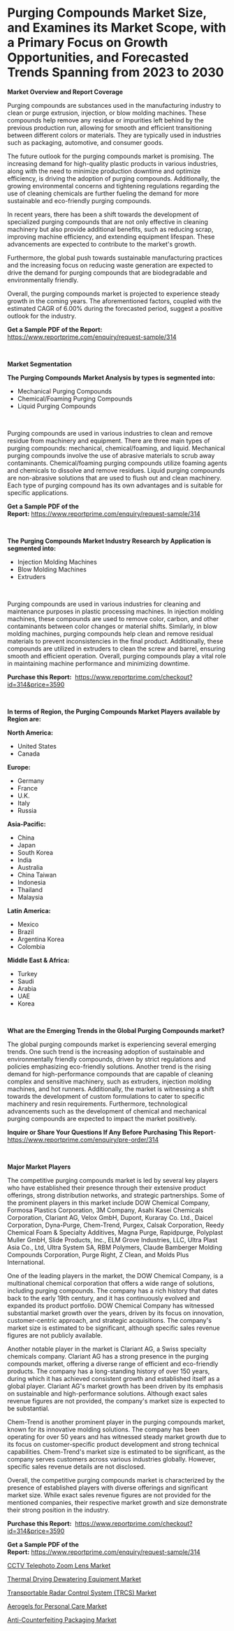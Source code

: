 <p><h1>Purging Compounds Market Size, and Examines its Market Scope, with a Primary Focus on Growth Opportunities, and Forecasted Trends Spanning from 2023 to 2030</h1></p><p><strong>Market Overview and Report Coverage</strong></p>
<p><p>Purging compounds are substances used in the manufacturing industry to clean or purge extrusion, injection, or blow molding machines. These compounds help remove any residue or impurities left behind by the previous production run, allowing for smooth and efficient transitioning between different colors or materials. They are typically used in industries such as packaging, automotive, and consumer goods.</p><p>The future outlook for the purging compounds market is promising. The increasing demand for high-quality plastic products in various industries, along with the need to minimize production downtime and optimize efficiency, is driving the adoption of purging compounds. Additionally, the growing environmental concerns and tightening regulations regarding the use of cleaning chemicals are further fueling the demand for more sustainable and eco-friendly purging compounds.</p><p>In recent years, there has been a shift towards the development of specialized purging compounds that are not only effective in cleaning machinery but also provide additional benefits, such as reducing scrap, improving machine efficiency, and extending equipment lifespan. These advancements are expected to contribute to the market's growth.</p><p>Furthermore, the global push towards sustainable manufacturing practices and the increasing focus on reducing waste generation are expected to drive the demand for purging compounds that are biodegradable and environmentally friendly.</p><p>Overall, the purging compounds market is projected to experience steady growth in the coming years. The aforementioned factors, coupled with the estimated CAGR of 6.00% during the forecasted period, suggest a positive outlook for the industry.</p></p>
<p><strong>Get a Sample PDF of the Report:</strong> <a href="https://www.reportprime.com/enquiry/request-sample/314">https://www.reportprime.com/enquiry/request-sample/314</a></p>
<p>&nbsp;</p>
<p><strong>Market Segmentation</strong></p>
<p><strong>The Purging Compounds Market Analysis by types is segmented into:</strong></p>
<p><ul><li>Mechanical Purging Compounds</li><li>Chemical/Foaming Purging Compounds</li><li>Liquid Purging Compounds</li></ul></p>
<p>&nbsp;</p>
<p><p>Purging compounds are used in various industries to clean and remove residue from machinery and equipment. There are three main types of purging compounds: mechanical, chemical/foaming, and liquid. Mechanical purging compounds involve the use of abrasive materials to scrub away contaminants. Chemical/foaming purging compounds utilize foaming agents and chemicals to dissolve and remove residues. Liquid purging compounds are non-abrasive solutions that are used to flush out and clean machinery. Each type of purging compound has its own advantages and is suitable for specific applications.</p></p>
<p><strong>Get a Sample PDF of the Report:</strong>&nbsp;<a href="https://www.reportprime.com/enquiry/request-sample/314">https://www.reportprime.com/enquiry/request-sample/314</a></p>
<p>&nbsp;</p>
<p><strong>The Purging Compounds Market Industry Research by Application is segmented into:</strong></p>
<p><ul><li>Injection Molding Machines</li><li>Blow Molding Machines</li><li>Extruders</li></ul></p>
<p>&nbsp;</p>
<p><p>Purging compounds are used in various industries for cleaning and maintenance purposes in plastic processing machines. In injection molding machines, these compounds are used to remove color, carbon, and other contaminants between color changes or material shifts. Similarly, in blow molding machines, purging compounds help clean and remove residual materials to prevent inconsistencies in the final product. Additionally, these compounds are utilized in extruders to clean the screw and barrel, ensuring smooth and efficient operation. Overall, purging compounds play a vital role in maintaining machine performance and minimizing downtime.</p></p>
<p><strong>Purchase this Report:</strong>&nbsp; <a href="https://www.reportprime.com/checkout?id=314&price=3590">https://www.reportprime.com/checkout?id=314&price=3590</a></p>
<p>&nbsp;</p>
<p><strong>In terms of Region, the Purging Compounds Market Players available by Region are:</strong></p>
<p>
    <p> <strong> North America: </strong>
        <ul>
            <li>United States</li>
            <li>Canada</li>
        </ul>
        </p> 
    <p> <strong> Europe: </strong>
        <ul>
            <li>Germany</li>
            <li>France</li>
            <li>U.K.</li>
            <li>Italy</li>
            <li>Russia</li>
        </ul>
        </p> 
    <p> <strong> Asia-Pacific: </strong>
        <ul>
            <li>China</li>
            <li>Japan</li>
            <li>South Korea</li>
            <li>India</li>
            <li>Australia</li>
            <li>China Taiwan</li>
            <li>Indonesia</li>
            <li>Thailand</li>
            <li>Malaysia</li>
        </ul>
        </p> 
    <p> <strong> Latin America: </strong>
        <ul>
            <li>Mexico</li>
            <li>Brazil</li>
            <li>Argentina Korea</li>
            <li>Colombia</li>
        </ul>
        </p> 
    <p> <strong> Middle East & Africa: </strong>
        <ul>
            <li>Turkey</li>
            <li>Saudi</li>
            <li>Arabia</li>
            <li>UAE</li>
            <li>Korea</li>
        </ul>
    </p>
    </p>
<p>&nbsp;</p>
<p><strong>What are the Emerging Trends in the Global Purging Compounds market?</strong></p>
<p><p>The global purging compounds market is experiencing several emerging trends. One such trend is the increasing adoption of sustainable and environmentally friendly compounds, driven by strict regulations and policies emphasizing eco-friendly solutions. Another trend is the rising demand for high-performance compounds that are capable of cleaning complex and sensitive machinery, such as extruders, injection molding machines, and hot runners. Additionally, the market is witnessing a shift towards the development of custom formulations to cater to specific machinery and resin requirements. Furthermore, technological advancements such as the development of chemical and mechanical purging compounds are expected to impact the market positively.</p></p>
<p><strong>Inquire or Share Your Questions If Any Before Purchasing This Report</strong>- <a href="https://www.reportprime.com/enquiry/pre-order/314">https://www.reportprime.com/enquiry/pre-order/314</a></p>
<p>&nbsp;</p>
<p><strong>Major Market Players</strong></p>
<p><p>The competitive purging compounds market is led by several key players who have established their presence through their extensive product offerings, strong distribution networks, and strategic partnerships. Some of the prominent players in this market include DOW Chemical Company, Formosa Plastics Corporation, 3M Company, Asahi Kasei Chemicals Corporation, Clariant AG, Velox GmbH, Dupont, Kuraray Co. Ltd., Daicel Corporation, Dyna-Purge, Chem-Trend, Purgex, Calsak Corporation, Reedy Chemical Foam & Specialty Additives, Magna Purge, Rapidpurge, Polyplast Muller GmbH, Slide Products, Inc., ELM Grove Industries, LLC, Ultra Plast Asia Co., Ltd, Ultra System SA, RBM Polymers, Claude Bamberger Molding Compounds Corporation, Purge Right, Z Clean, and Molds Plus International.</p><p>One of the leading players in the market, the DOW Chemical Company, is a multinational chemical corporation that offers a wide range of solutions, including purging compounds. The company has a rich history that dates back to the early 19th century, and it has continuously evolved and expanded its product portfolio. DOW Chemical Company has witnessed substantial market growth over the years, driven by its focus on innovation, customer-centric approach, and strategic acquisitions. The company's market size is estimated to be significant, although specific sales revenue figures are not publicly available.</p><p>Another notable player in the market is Clariant AG, a Swiss specialty chemicals company. Clariant AG has a strong presence in the purging compounds market, offering a diverse range of efficient and eco-friendly products. The company has a long-standing history of over 150 years, during which it has achieved consistent growth and established itself as a global player. Clariant AG's market growth has been driven by its emphasis on sustainable and high-performance solutions. Although exact sales revenue figures are not provided, the company's market size is expected to be substantial.</p><p>Chem-Trend is another prominent player in the purging compounds market, known for its innovative molding solutions. The company has been operating for over 50 years and has witnessed steady market growth due to its focus on customer-specific product development and strong technical capabilities. Chem-Trend's market size is estimated to be significant, as the company serves customers across various industries globally. However, specific sales revenue details are not disclosed.</p><p>Overall, the competitive purging compounds market is characterized by the presence of established players with diverse offerings and significant market size. While exact sales revenue figures are not provided for the mentioned companies, their respective market growth and size demonstrate their strong position in the industry.</p></p>
<p><strong>Purchase this Report:</strong>&nbsp;&nbsp;<a href="https://www.reportprime.com/checkout?id=314&price=3590">https://www.reportprime.com/checkout?id=314&price=3590</a></p>
<p></p>
<p><strong>Get a Sample PDF of the Report:</strong>&nbsp;<a href="https://www.reportprime.com/enquiry/request-sample/314">https://www.reportprime.com/enquiry/request-sample/314</a></p>
<p><p><a href="https://medium.com/@dellkoepp/analyzing-cctv-telephoto-zoom-lens-market-global-industry-perspective-and-forecast-2023-to-2030-0da2f680c104">CCTV Telephoto Zoom Lens Market</a></p><p><a href="https://medium.com/@ethelcrooks2023/thermal-drying-dewatering-equipment-market-trends-forecast-and-competitive-analysis-to-2030-1f1831415c89">Thermal Drying Dewatering Equipment Market</a></p><p><a href="https://medium.com/@marcoslemke2023/transportable-radar-control-system-trcs-market-size-reveals-the-best-marketing-channels-in-global-4fc22223c3e0">Transportable Radar Control System (TRCS) Market</a></p><p><a href="https://medium.com/@elisamohr1910/aerogels-for-personal-care-market-focuses-on-market-share-size-and-projected-forecast-till-2030-bbc91650d992">Aerogels for Personal Care Market</a></p><p><a href="https://medium.com/@randyhuel1989/anti-counterfeiting-packaging-market-exploring-market-share-market-trends-and-future-growth-bafaf09feed5">Anti-Counterfeiting Packaging Market</a></p></p>
